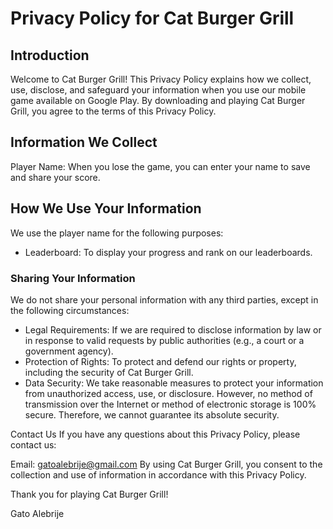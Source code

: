 # Privacy Policy for Cat Burger Grill

## Introduction
Welcome to Cat Burger Grill! This Privacy Policy explains how we collect, use, disclose, and safeguard your information when you use our mobile game available on Google Play. By downloading and playing Cat Burger Grill, you agree to the terms of this Privacy Policy.

## Information We Collect
Player Name: When you lose the game, you can enter your name to save and share your score.

## How We Use Your Information
We use the player name for the following purposes:

- Leaderboard: To display your progress and rank on our leaderboards.

### Sharing Your Information
We do not share your personal information with any third parties, except in the following circumstances:

- Legal Requirements: If we are required to disclose information by law or in response to valid requests by public authorities (e.g., a court or a government agency).
- Protection of Rights: To protect and defend our rights or property, including the security of Cat Burger Grill.
- Data Security: We take reasonable measures to protect your information from unauthorized access, use, or disclosure. However, no method of transmission over the Internet or method of electronic storage is 100% secure. Therefore, we cannot guarantee its absolute security.

Contact Us
If you have any questions about this Privacy Policy, please contact us:

Email: gatoalebrije@gmail.com
By using Cat Burger Grill, you consent to the collection and use of information in accordance with this Privacy Policy.

Thank you for playing Cat Burger Grill!

Gato Alebrije
